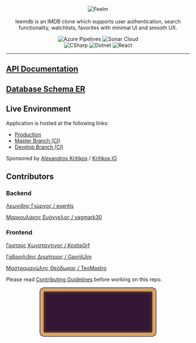 <p align="center">
  <img src="https://i.imgur.com/gx3gZyv.png" alt="Feelm" height=350/> <br /><br />
  <span>Ieemdb is an IMDB clone which supports user authentication, search functionality, watchlists, favorites with minimal UI and smooth UX.</span>
</p>

<p align="center">
 <img src="https://dev.azure.com/kritikos/Ieemdb/_apis/build/status/Ieemdb?branchName=develop" alt="Azure Pipelines" /> <img src="https://sonarcloud.io/api/project_badges/measure?project=esentis_ieemdb-adopse-2021&metric=alert_status" alt="Sonar Cloud" /></br>
  <img src=https://img.shields.io/badge/C%23-239120?style=for-the-badge&logo=c-sharp&logoColor=white" alt="CSharp" /> <img src="https://img.shields.io/badge/.NET-5C2D91?style=for-the-badge&logo=.net&logoColor=white" alt="Dotnet" /> <img src="https://img.shields.io/badge/React-20232A?style=for-the-badge&logo=react&logoColor=61DAFB" alt="React" />
</p>

---

## [API Documentation][docs]

## [Database Schema ER][ER]

## Live Environment

Application is hosted at the following links:

- [Production][ieemdb-prod]
- [Master Branch (CI)][ieemdb-stage]
- [Develop Branch (CI)][ieemdb-dev]

Sponsored by [Alexandros Kritikos][akritikos] / [Kritikos IO][kritikos-io]

## Contributors

### Backend

[Λεωνίδης Γιώργος / esentis][esentis]

[Μαρκουλάκης Ευάγγελος / vagmark30][vagmark30]

### Frontend

[Γρατσος Κωνσταντινος / KostisGrf][KostisGrf]

[Γαβριηλίδης Δημήτριος / GavriilJim][GavriilJim]

[Μαστρομανώλης Θεόδωρος  / TeoMastro][TeoMastro]

[ieemdb-dev]: https://ieemdb-dev.azurewebsites.net/
[ieemdb-stage]: https://ieemdb-stage.azurewebsites.net/
[ieemdb-prod]: https://ieemdb.azurewebsites.net/
[akritikos]: https://github.com/akritikos
[kritikos-io]: https://github.com/kritikos-io
[esentis]:https://github.com/esentis
[vagmark30]:https://github.com/vagmark30
[KostisGrf]:https://github.com/KostisGrf
[GavriilJim]:https://github.com/GavriilJim
[TeoMastro]:https://github.com/TeoMastro
[docs]:https://ieemdb.azurewebsites.net/docs/index.html
[ER]:https://heuristic-raman-64f8f2.netlify.app/

Please read [Contributing Guidelines](CONTRIBUTING.md) before working on this repo.

<p align="center">
  <img src="images/dont_steal.gif">
</p>